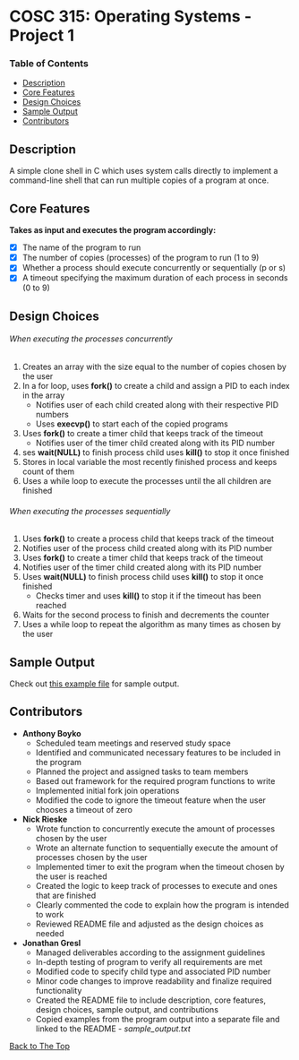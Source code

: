 # COSC 315: Operating Systems - Project 1

### Table of Contents
- [Description](#description)
- [Core Features](#core-features)
- [Design Choices](#design-choices)
- [Sample Output](#sample-output)
- [Contributors](#contributors)

## Description
A simple clone shell in C which uses system calls directly to implement a command-line shell that can run multiple copies of a program at once.

## Core Features
**Takes as input and executes the program accordingly:**
- [x] The name of the program to run
- [x] The number of copies (processes) of the program to run (1 to 9)
- [x] Whether a process should execute concurrently or sequentially (p or s)
- [x] A timeout specifying the maximum duration of each process in seconds (0 to 9)

## Design Choices
###### When executing the processes concurrently
  1. Creates an array with the size equal to the number of copies chosen by the user
  2. In a for loop, uses **fork()** to create a child and assign a PID to each index in the array
      - Notifies user of each child created along with their respective PID numbers
      - Uses **execvp()** to start each of the copied programs
  3. Uses **fork()** to create a timer child that keeps track of the timeout
      - Notifies user of the timer child created along with its PID number
  4. ses **wait(NULL)** to finish process child uses **kill()** to stop it once finished
  5. Stores in local variable the most recently finished process and keeps count of them
  6. Uses a while loop to execute the processes until the all children are finished

###### When executing the processes sequentially
  1. Uses **fork()** to create a process child that keeps track of the timeout
  2. Notifies user of the process child created along with its PID number
  3. Uses **fork()** to create a timer child that keeps track of the timeout
  4. Notifies user of the timer child created along with its PID number
  5. Uses **wait(NULL)** to finish process child uses **kill()** to stop it once finished
      - Checks timer and uses **kill()** to stop it if the timeout has been reached
  6. Waits for the second process to finish and decrements the counter
  7. Uses a while loop to repeat the algorithm as many times as chosen by the user

## Sample Output
Check out [this example file](sample_output.txt) for sample output.

## Contributors
- **Anthony Boyko**
  - Scheduled team meetings and reserved study space
  - Identified and communicated necessary features to be included in the program
  - Planned the project and assigned tasks to team members
  - Based out framework for the required program functions to write
  - Implemented initial fork join operations
  - Modified the code to ignore the timeout feature when the user chooses a timeout of zero
- **Nick Rieske**
  - Wrote function to concurrently execute the amount of processes chosen by the user
  - Wrote an alternate function to sequentially execute the amount of processes chosen by the user
  - Implemented timer to exit the program when the timeout chosen by the user is reached
  - Created the logic to keep track of processes to execute and ones that are finished
  - Clearly commented the code to explain how the program is intended to work
  - Reviewed README file and adjusted as the design choices as needed
- **Jonathan Gresl**
  - Managed deliverables according to the assignment guidelines
  - In-depth testing of program to verify all requirements are met
  - Modified code to specify child type and associated PID number
  - Minor code changes to improve readability and finalize required functionality
  - Created the README file to include description, core features, design choices, sample output, and contributions
  - Copied examples from the program output into a separate file and linked to the README - _sample_output.txt_

[Back to The Top](#cosc-315-operating-systems---project-1)

